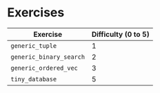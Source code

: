 # Exercises

|Exercise|Difficulty (0 to 5)|
|---|---|
|`generic_tuple`|1|
|`generic_binary_search`|2|
|`generic_ordered_vec`|3|
|`tiny_database`|5|
